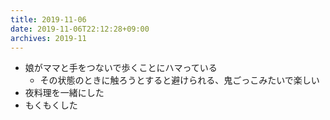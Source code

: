 ```yaml
---
title: 2019-11-06
date: 2019-11-06T22:12:28+09:00
archives: 2019-11
---
```


- 娘がママと手をつないで歩くことにハマっている
    - その状態のときに触ろうとすると避けられる、鬼ごっこみたいで楽しい
- 夜料理を一緒にした
- もくもくした
